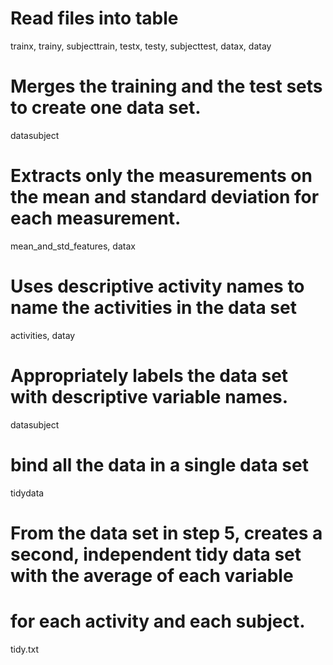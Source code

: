 # Read files into table
trainx, trainy, subjecttrain, testx, testy, subjecttest, datax, datay

# Merges the training and the test sets to create one data set.
datasubject

# Extracts only the measurements on the mean and standard deviation for each measurement.

mean_and_std_features, datax

# Uses descriptive activity names to name the activities in the data set

activities, datay

# Appropriately labels the data set with descriptive variable names.

datasubject

# bind all the data in a single data set

tidydata 

# From the data set in step 5, creates a second, independent tidy data set with the average of each variable 
# for each activity and each subject.

tidy.txt
